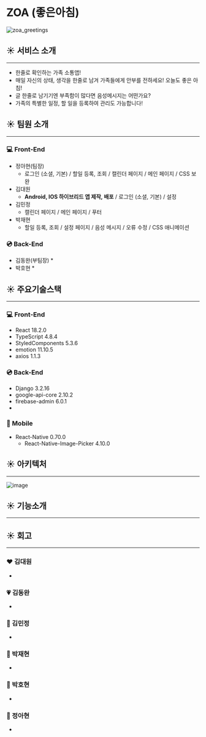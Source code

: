 # ZOA (좋은아침)

![zoa_greetings](https://user-images.githubusercontent.com/97648026/202893419-d52c9b64-ab18-4433-913e-673829bade79.png)



## :sunny: 서비스 소개

---

* 한줄로 확인하는 가족 소통앱!
* 매일 자신의 상태, 생각을 한줄로 남겨 가족들에게 안부를 전하세요! 오늘도 좋은 아침!
* 글 한줄로 남기기엔 부족함이 많다면 음성메시지는 어떤가요?
* 가족의 특별한 일정, 할 일을 등록하여 관리도 가능합니다!



## :sunny: 팀원 소개

---

### :computer: Front-End

* 정아현(팀장)
  * 로그인 (소셜, 기본) / 할일 등록, 조회 / 캘린더 페이지 / 메인 페이지 / CSS 보완
* 김대원
  * **Android, IOS 하이브리드 앱 제작, 배포** / 로그인 (소셜, 기본) / 설정
* 김민정
  * 캘린더 페이지 / 메인 페이지 / 푸터
* 박재현
  * 할일 등록, 조회 / 설정 페이지 / 음성 메시지 / 오류 수정 / CSS 애니메이션



### :cd: Back-End

* 김동완(부팀장)
  * 
* 박호현
  *  



## :sunny: 주요기술스택

---

### :computer: Front-End

* React 18.2.0
* TypeScript 4.8.4
* StyledComponents 5.3.6
* emotion 11.10.5
* axios 1.1.3



### :cd: Back-End

* Django 3.2.16
* google-api-core 2.10.2
* firebase-admin 6.0.1
* 

### :department_store: Mobile

* React-Native 0.70.0
  * React-Native-Image-Picker 4.10.0



## :sunny: 아키텍처

---

![image](https://user-images.githubusercontent.com/97648026/202894988-80bbbec7-2aa1-4f29-ae88-73cd72ab8519.png)



## :sunny: 기능소개

---



## :sunny: 회고

---

### :heart: 김대원

* 

### :heartpulse: 김동완

* 

### :blue_heart: 김민정

* 

### :black_heart: 박재현

* 

### :green_heart: 박호현

* 

### :purple_heart: 정아현

* 
